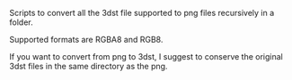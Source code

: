 Scripts to convert all the 3dst file supported to png files recursively in a folder.

Supported formats are RGBA8 and RGB8.

If you want to convert from png to 3dst, I suggest to conserve the original 3dst files in the same directory as the png.